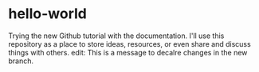 # hello-world
Trying the new Github tutorial with the documentation. I'll use this repository as a place to store ideas, resources, or even share and discuss things with others.
edit: This is a message to decalre changes in the new branch.
